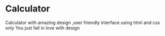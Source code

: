 # Calculator
Calculator with amazing design ,user friendly interface using html and css only You just fall in love with design
